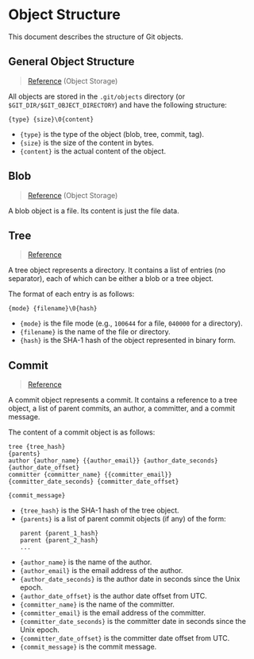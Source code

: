 # Object Structure

This document describes the structure of Git objects.

## General Object Structure

> [Reference](https://git-scm.com/book/en/v2/Git-Internals-Git-Objects) (Object Storage)

All objects are stored in the `.git/objects` directory (or `$GIT_DIR/$GIT_OBJECT_DIRECTORY`) and
have the following structure:

```
{type} {size}\0{content}
```

- `{type}` is the type of the object (blob, tree, commit, tag).
- `{size}` is the size of the content in bytes.
- `{content}` is the actual content of the object.

## Blob

> [Reference](https://git-scm.com/book/en/v2/Git-Internals-Git-Objects) (Object Storage)

A blob object is a file. Its content is just the file data.

## Tree

> [Reference](https://stackoverflow.com/a/37105125/19244184)

A tree object represents a directory. It contains a list of entries (no separator), each of which
can be either a blob or a tree object.

The format of each entry is as follows:

```
{mode} {filename}\0{hash}
```

- `{mode}` is the file mode (e.g., `100644` for a file, `040000` for a directory).
- `{filename}` is the name of the file or directory.
- `{hash}` is the SHA-1 hash of the object represented in binary form.

## Commit

> [Reference](https://stackoverflow.com/a/37438460/19244184)

A commit object represents a commit. It contains a reference to a tree object, a list of parent
commits, an author, a committer, and a commit message.

The content of a commit object is as follows:

```
tree {tree_hash}
{parents}
author {author_name} {{author_email}} {author_date_seconds} {author_date_offset}
committer {committer_name} {{committer_email}} {committer_date_seconds} {committer_date_offset}

{commit_message}
```

- `{tree_hash}` is the SHA-1 hash of the tree object.
- `{parents}` is a list of parent commit objects (if any) of the form:
    ```
    parent {parent_1_hash}
    parent {parent_2_hash}
    ...
    ```
- `{author_name}` is the name of the author.
- `{author_email}` is the email address of the author.
- `{author_date_seconds}` is the author date in seconds since the Unix epoch.
- `{author_date_offset}` is the author date offset from UTC.
- `{committer_name}` is the name of the committer.
- `{committer_email}` is the email address of the committer.
- `{committer_date_seconds}` is the committer date in seconds since the Unix epoch.
- `{committer_date_offset}` is the committer date offset from UTC.
- `{commit_message}` is the commit message.